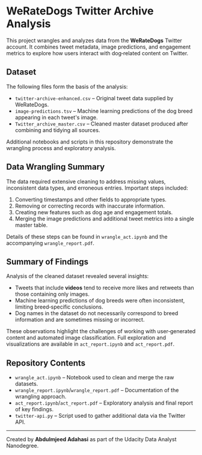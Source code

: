 # WeRateDogs Twitter Archive Analysis

This project wrangles and analyzes data from the **WeRateDogs** Twitter account. It combines tweet metadata, image predictions, and engagement metrics to explore how users interact with dog‑related content on Twitter.

## Dataset
The following files form the basis of the analysis:

- `twitter-archive-enhanced.csv` – Original tweet data supplied by WeRateDogs.
- `image-predictions.tsv` – Machine learning predictions of the dog breed appearing in each tweet's image.
- `Twitter_archive_master.csv` – Cleaned master dataset produced after combining and tidying all sources.

Additional notebooks and scripts in this repository demonstrate the wrangling process and exploratory analysis.

## Data Wrangling Summary
The data required extensive cleaning to address missing values, inconsistent data types, and erroneous entries. Important steps included:

1. Converting timestamps and other fields to appropriate types.
2. Removing or correcting records with inaccurate information.
3. Creating new features such as dog age and engagement totals.
4. Merging the image predictions and additional tweet metrics into a single master table.

Details of these steps can be found in `wrangle_act.ipynb` and the accompanying `wrangle_report.pdf`.

## Summary of Findings
Analysis of the cleaned dataset revealed several insights:

- Tweets that include **videos** tend to receive more likes and retweets than those containing only images.
- Machine learning predictions of dog breeds were often inconsistent, limiting breed‑specific conclusions.
- Dog names in the dataset do not necessarily correspond to breed information and are sometimes missing or incorrect.

These observations highlight the challenges of working with user‑generated content and automated image classification. Full exploration and visualizations are available in `act_report.ipynb` and `act_report.pdf`.

## Repository Contents
- `wrangle_act.ipynb` – Notebook used to clean and merge the raw datasets.
- `wrangle_report.ipynb`/`wrangle_report.pdf` – Documentation of the wrangling approach.
- `act_report.ipynb`/`act_report.pdf` – Exploratory analysis and final report of key findings.
- `twitter-api.py` – Script used to gather additional data via the Twitter API.

---
Created by **Abdulmjeed Adahasi** as part of the Udacity Data Analyst Nanodegree.
